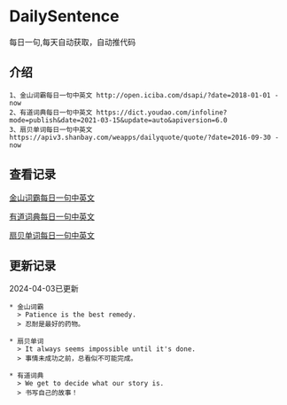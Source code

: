 # DailySentence

每日一句,每天自动获取，自动推代码

## 介绍

```
1、金山词霸每日一句中英文 http://open.iciba.com/dsapi/?date=2018-01-01 - now
2、有道词典每日一句中英文 https://dict.youdao.com/infoline?mode=publish&date=2021-03-15&update=auto&apiversion=6.0
3、扇贝单词每日一句中英文 https://apiv3.shanbay.com/weapps/dailyquote/quote/?date=2016-09-30 - now
```

## 查看记录

[金山词霸每日一句中英文](./data/iciba/)

[有道词典每日一句中英文](./data/youdao/)

[扇贝单词每日一句中英文](./data/shanbay/)

## 更新记录
2024-04-03已更新 
```
* 金山词霸
  > Patience is the best remedy.
  > 忍耐是最好的药物。

* 扇贝单词
  > It always seems impossible until it's done.
  > 事情未成功之前，总看似不可能完成。

* 有道词典
  > We get to decide what our story is.
  > 书写自己的故事！

```
